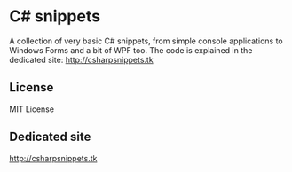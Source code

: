 # C&#35; snippets

A collection of very basic C&#35; snippets, from simple console applications to Windows Forms and a bit of WPF too. The code is explained in the dedicated site: http://csharpsnippets.tk

## License

MIT License

## Dedicated site

http://csharpsnippets.tk
